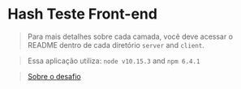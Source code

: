 # Hash Teste Front-end

> Para mais detalhes sobre cada camada, você deve acessar o README dentro de cada diretório `server` and `client`.


> Essa aplicação utiliza: `node v10.15.3` and `npm 6.4.1`

> <a href="https://github.com/hashlab/hiring/blob/master/challenges/pt-br/front-challenge.md">Sobre o desafio</a>
